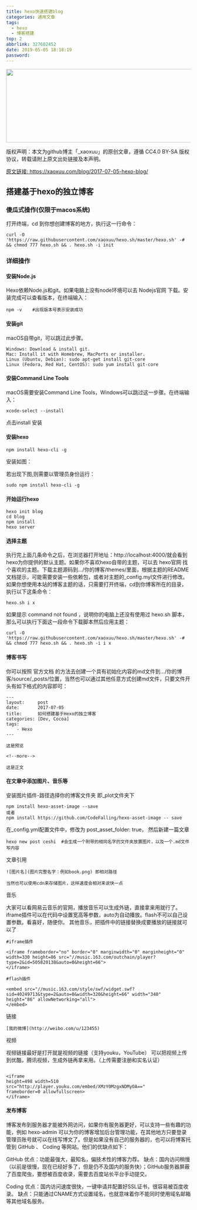 ```yaml
---
title: hexo快速搭建blog
categories: 通用文章
tags:
  - hexo
  - 博客搭建
top: 2
abbrlink: 327602452
date: 2019-05-05 18:18:19
password:
---
```


<img src="https://jwangtec.oss-cn-chengdu.aliyuncs.com/jwangcloud/index/hexo.jpeg" width="1000" height="200" align="middle" />

<meta name="referrer" content="no-referrer" />

版权声明：本文为github博主「_xaoxuu」的原创文章，遵循 CC4.0 BY-SA 版权协议，转载请附上原文出处链接及本声明。

[原文链接: ](https://xaoxuu.com/blog/2017-07-05-hexo-blog/)https://xaoxuu.com/blog/2017-07-05-hexo-blog/


## 搭建基于hexo的独立博客

<!--more-->

###  傻瓜式操作(仅限于macos系统)

打开终端，cd 到你想创建博客的地方，执行这一行命令：

```
curl -O 'https://raw.githubusercontent.com/xaoxuu/hexo.sh/master/hexo.sh' -# && chmod 777 hexo.sh && . hexo.sh -i init

```


###  详细操作


####  安装Node.js

Hexo依赖Node.js和git。如果电脑上没有node环境可以去 Nodejs官网 下载。安装完成可以查看版本，在终端输入：

```
npm -v    #出现版本号表示安装成功

```

####  安装git


macOS自带git，可以跳过此步骤。


```
Windows: Download & install git.
Mac: Install it with Homebrew, MacPorts or installer.
Linux (Ubuntu, Debian): sudo apt-get install git-core
Linux (Fedora, Red Hat, CentOS): sudo yum install git-core

```

#### 安装Command Line Tools

macOS需要安装Command Line Tools，Windows可以跳过这一步骤。在终端输入：

```
xcode-select --install

```



点击install 安装


#### 安装hexo 

```
npm install hexo-cli -g

```

安装如图：


若出现下图,则需要以管理员身份运行：

```
sudo npm install hexo-cli -g

```




####  开始运行hexo

```
hexo init blog
cd blog
npm install
hexo server

```

####  选择主题


执行完上面几条命令之后，在浏览器打开地址：http://localhost:4000/就会看到hexo为你提供的默认主题。如果你不喜欢hexo自带的主题，可以去 hexo官网 找个喜欢的主题。下载主题源码到.../你的博客/themes/里面，根据主题的README文档提示，可能需要安装一些依赖包，或者对主题的_config.myl文件进行修改。如果你想使用本站的博客主题的话，只需要打开终端，cd到你博客所在的目录，执行以下这条命令：

```
hexo.sh i x

```

如果提示 command not found ，说明你的电脑上还没有使用过 hexo.sh 脚本，那么可以执行下面这一段命令下载脚本然后应用主题：

```
curl -O 'https://raw.githubusercontent.com/xaoxuu/hexo.sh/master/hexo.sh' -# && chmod 777 hexo.sh && . hexo.sh -i i x

```


#### 博客书写

你可以按照 官方文档 的方法去创建一个具有初始化内容的md文件到.../你的博客/source/_posts/位置，当然也可以通过其他任意方式创建md文件，只要文件开头有如下格式的内容即可：

```
---
layout:     post
date:       2017-07-05
title:      如何搭建基于Hexo的独立博客
categories: [Dev, Cocoa]
tags:
    - Hexo
---

这是预览

<!--more-->

这是正文

```

#### 在文章中添加图片、音乐等

安装图片插件-路径选择你的博客文件夹 即_plot文件夹下

```
npm install hexo-asset-image --save
或者
npm install https://github.com/CodeFalling/hexo-asset-image -- save

```

在_config.yml配置文件中，修改为 post_asset_folder: true， 然后新建一篇文章

```
hexo new post ceshi  #会生成一个附带的相同名字的文件夹放置图片，以及一个.md文件写内容

```

文章引用

```
![图片名](图片完整名字：例如book.png) 即相对路径

当然也可以使用cdn来存储图片，这样速度会相对来说快一点

```

音乐

大家可以看网易云音乐的官网，播放音乐可以生成外链，直接拿来用就行了。iframe插件可以在代码中设置宽高等参数，auto为自动播放。flash不可以自己设置参数。看喜好，随便你。
其他音乐，把插件中的链接替换成要播放的链接就可以了

```
#iframe插件

<iframe frameborder="no" border="0" marginwidth="0" marginheight="0" width=330 height=86 src="//music.163.com/outchain/player?type=2&id=505820138&auto=0&height=66">
</iframe>

#flash插件

<embed src="//music.163.com/style/swf/widget.swf?sid=40249713&type=2&auto=0&width=320&height=66" width="340" height="86" allowNetworking="all">
</embed>

```

链接

```
[我的微博](http://weibo.com/u/123455)

```

视频

视频链接最好是打开就是视频的链接（支持youku，YouTube）
可以把视频上传到优酷，腾讯视频，生成外链再拿来用。（上传需要注册和实名认证）

```

<iframe
height=498 width=510
src="http://player.youku.com/embed/XMzY0MzgxNDMyOA=="
frameborder=0 allowfullscreen>
</iframe>

```

#### 发布博客


博客发布到服务器才能被外网访问，如果你有服务器更好，可以支持一些有趣的功能，例如 hexo-admin 可以为你的博客增加后台管理功能，在其他地方只要登录管理员账号就可以在线写博文了。但是如果没有自己的服务器的，也可以将博客托管到 GitHub 、 Coding 等网站。他们的优缺点如下：

GitHub
优点：功能最强大，最知名，偏技术性的博客力荐。
缺点：国内访问稍慢（以前是很慢，现在已经好多了，但是仍不及国内的服务快）；GitHub服务器屏蔽了百度爬虫，要想被百度收录，需要去百度站长平台手动提交。

Coding
优点：国内访问速度很快，一键申请并配置好SSL证书，很容易被百度收录。
缺点：只能通过CNAME方式设置域名，也就意味着你不能同时使用域名邮箱等其他域名服务。








